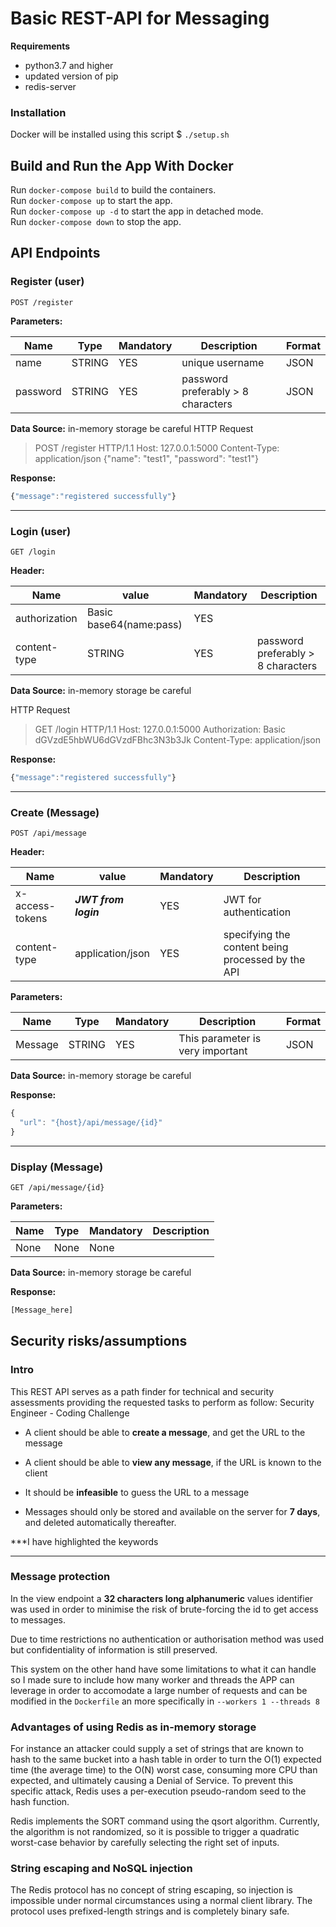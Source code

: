 # Basic REST-API for Messaging


**Requirements**

 - python3.7 and higher
 - updated version of pip
 - redis-server


### Installation

Docker will be installed using this script
$    `./setup.sh`

## Build and Run the App With Docker
Run `docker-compose build` to build the containers.  
Run `docker-compose up` to start the app.  
Run `docker-compose up -d` to start the app in detached mode.  
Run `docker-compose down` to stop the app.

## API Endpoints


### Register (user)
```
POST /register
```

**Parameters:**

Name | Type | Mandatory | Description | Format
------------ | ------------ | ------------ | ------------ | ------------
name | STRING | YES | unique username | JSON
password | STRING | YES | password preferably > 8 characters | JSON

**Data Source:**
in-memory storage be careful
HTTP Request
> POST /register HTTP/1.1
Host: 127.0.0.1:5000
Content-Type: application/json
{"name": "test1", "password": "test1"}

**Response:**
```javascript
{"message":"registered successfully"}
```
------

### Login (user)
```
GET /login
```

**Header:**

Name | value | Mandatory | Description
------------ | ------------ | ------------ | ------------
authorization  | Basic base64(name:pass) | YES |  
content-type | STRING | YES | password preferably > 8 characters

**Data Source:**
in-memory storage be careful

HTTP Request

> GET /login HTTP/1.1
Host: 127.0.0.1:5000
Authorization: Basic dGVzdE5hbWU6dGVzdFBhc3N3b3Jk
Content-Type: application/json


**Response:**
```javascript
{"message":"registered successfully"}
```
------


### Create (Message)
```
POST /api/message
```

**Header:**

Name | value | Mandatory | Description
------------ | ------------ | ------------ | ------------
x-access-tokens | ***JWT from login***| YES | JWT for authentication
content-type | application/json | YES | specifying the content being processed by the API

**Parameters:**

Name | Type | Mandatory | Description | Format
------------ | ------------ | ------------ | ------------ | ------------
Message | STRING | YES | This parameter is very important | JSON

**Data Source:**
in-memory storage be careful

**Response:**
```javascript
{
  "url": "{host}/api/message/{id}"
}
```
------
### Display (Message)
```
GET /api/message/{id}
```

**Parameters:**

Name | Type | Mandatory | Description
------------ | ------------ | ------------ | ------------
 None| None  |None  |

**Data Source:**
in-memory storage be careful

**Response:**
```javascript
[Message_here]
```

## Security risks/assumptions

### Intro

This REST API serves as a path finder for technical and security assessments providing the requested tasks to perform as follow:
Security Engineer - Coding Challenge

-   A client should be able to **create a message**, and get the URL to the message

-   A client should be able to **view any message**, if the URL is known to the client

-   It should be **infeasible** to guess the URL to a message

-   Messages should only be stored and available on the server for **7 days**, and deleted automatically thereafter.

***I have highlighted the keywords

---
### Message protection
In the view endpoint a **32 characters long alphanumeric** values identifier was used in order to minimise the risk of brute-forcing the id to get access to messages.

Due to time restrictions no authentication or authorisation method was used but confidentiality of information is still preserved.

This system on the other hand have some limitations to what it can handle so I made sure to include how many worker and threads the APP can leverage in order to accomodate a large number of requests and can be modified in the `Dockerfile` an  more specifically in `--workers 1 --threads 8 `


### Advantages of using Redis as in-memory storage
For instance an attacker could supply a set of strings that are known to hash to the same bucket into a hash table in order to turn the O(1) expected time (the average time) to the O(N) worst case, consuming more CPU than expected, and ultimately causing a Denial of Service.
To prevent this specific attack, Redis uses a per-execution pseudo-random seed to the hash function.

Redis implements the SORT command using the qsort algorithm. Currently, the algorithm is not randomized, so it is possible to trigger a quadratic worst-case behavior by carefully selecting the right set of inputs.


### String escaping and NoSQL injection

The Redis protocol has no concept of string escaping, so injection is impossible under normal circumstances using a normal client library. The protocol uses prefixed-length strings and is completely binary safe.

